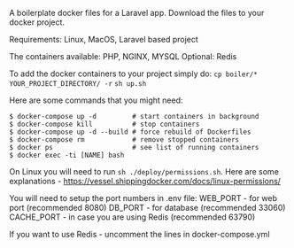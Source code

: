 A boilerplate docker files for a Laravel app. 
Download the files to your docker project. 

Requirements: 
Linux, MacOS, Laravel based project

The containers available: 
PHP, NGINX, MYSQL
Optional: Redis

To add the docker containers to your project simply do: 
`cp boiler/* YOUR_PROJECT_DIRECTORY/ -r`
`sh up.sh`

Here are some commands that you might need: 
```
$ docker-compose up -d         # start containers in background
$ docker-compose kill          # stop containers
$ docker-compose up -d --build # force rebuild of Dockerfiles
$ docker-compose rm            # remove stopped containers
$ docker ps                    # see list of running containers
$ docker exec -ti [NAME] bash
```

On Linux you will need to run `sh ./deploy/permissions.sh`. Here are some explanations - https://vessel.shippingdocker.com/docs/linux-permissions/

You will need to setup the port numbers in .env file: 
WEB_PORT - for web port (recommended 8080)
DB_PORT - for database (recommended 33060)
CACHE_PORT - in case you are using Redis (recommended 63790)

If you want to use Redis - uncomment the lines in docker-compose.yml
